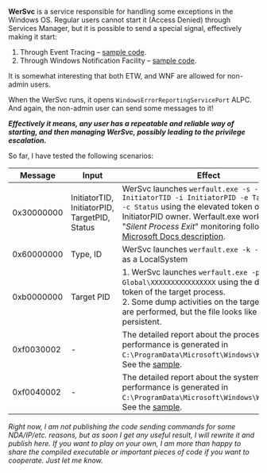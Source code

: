 **WerSvc** is a service responsible for handling some exceptions in the Windows OS. Regular users cannot start it (Access Denied) through Services Manager, but it is possible to send a special signal, effectively making it start:
1. Through Event Tracing – [sample code](https://github.com/gtworek/PSBits/blob/master/Services/StartByEtw.c).
1. Through Windows Notification Facility – [sample code](https://github.com/gtworek/PSBits/blob/master/Services/StartByWNF.c).

It is somewhat interesting that both ETW, and WNF are allowed for non-admin users.

When the WerSvc runs, it opens `WindowsErrorReportingServicePort` ALPC. And again, the non-admin user can send some messages to it!

***Effectively it means, any user has a repeatable and reliable way of starting, and then managing WerSvc, possibly leading to the privilege escalation.***

 So far, I have tested the following scenarios:
 
| Message | Input | Effect |
| --- | --- | --- |
| 0x30000000 | InitiatorTID, InitiatorPID, TargetPID, Status | WerSvc launches `werfault.exe -s -t InitiatorTID -i InitiatorPID -e TargetPID -c Status` using the elevated token of InitiatorPID owner. Werfault.exe works on "*Silent Process Exit*" monitoring following [Microsoft Docs description](https://docs.microsoft.com/en-us/windows-hardware/drivers/debugger/registry-entries-for-silent-process-exit). |
| 0x60000000 | Type, ID | WerSvc launches `werfault.exe -k -l Type ID`  as a LocalSystem |
| 0xb0000000 | Target PID |  1. WerSvc launches `werfault.exe -pr Global\XXXXXXXXXXXXXXXX` using the duplicated token of the target process.<br>2. Some dump activities on the target process are performed, but the file looks like non-persistent. |
| 0xf0030002 | - | The detailed report about the process performance is generated in `C:\ProgramData\Microsoft\Windows\WER\Temp\`. See the [sample](https://github.com/gtworek/PSBits/blob/master/WerSvc/WER75A2.tmp.csv). |
| 0xf0040002 | - | The detailed report about the system performance is generated in `C:\ProgramData\Microsoft\Windows\WER\Temp\`. See the [sample](https://github.com/gtworek/PSBits/blob/master/WerSvc/WER2DDE.tmp.txt). |



*Right now, I am not publishing the code sending commands for some NDA/IP/etc. reasons, but as soon I get any useful result, I will rewrite it and publish here. If you want to play on your own, I am more than happy to share the compiled executable or important pieces of code if you want to cooperate. Just let me know.*
